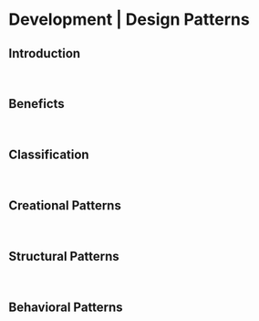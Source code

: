 # Development | Design Patterns


## Introduction
<br>

## Beneficts
<br>


## Classification
<br>


## Creational Patterns
<br>


## Structural Patterns
<br>


## Behavioral Patterns
<br>